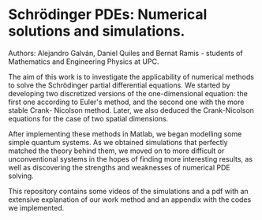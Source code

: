 # Schrödinger PDEs: Numerical solutions and simulations.
Authors: Alejandro Galván, Daniel Quiles and Bernat Ramis - students of Mathematics and Engineering Physics at UPC.

The aim of this work is to investigate the applicability of numerical methods to solve the Schrödinger
partial differential equations. We started by developing two discretized versions of the one-dimensional
equation: the first one according to Euler's method, and the second one with the more stable Crank-
Nicolson method. Later, we also deduced the Crank-Nicolson equations for the case of two spatial
dimensions.

After implementing these methods in Matlab, we began modelling some simple quantum systems. As
we obtained simulations that perfectly matched the theory behind them, we moved on to more difficult
or unconventional systems in the hopes of finding more interesting results, as well as discovering the
strengths and weaknesses of numerical PDE solving.

This repository contains some videos of the simulations and a pdf with an extensive explanation of our work method and an appendix with the codes we implemented.
